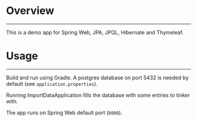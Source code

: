 # Overview

***

This is a demo app for Spring Web, JPA, JPQL, Hibernate and Thymeleaf.

# Usage

***

Build and run using Gradle. A postgres database on port 5432 is needed by default (see `application.properties`).

Running ImportDataApplication fills the database with some entries to tinker with.

The app runs on Spring Web default port (`8080`).
